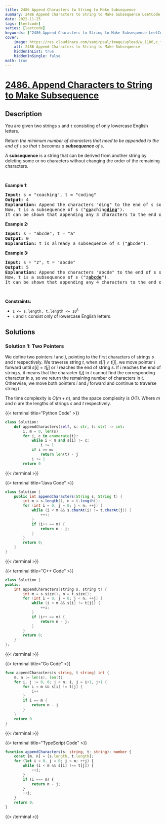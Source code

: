 ```yaml
---
title: 2486 Append Characters to String to Make Subsequence
summary: 2486 Append Characters to String to Make Subsequence LeetCode Solution Explained
date: 2022-11-25
tags: [leetcode]
series: [leetcode]
keywords: ["2486 Append Characters to String to Make Subsequence LeetCode Solution Explained in all languages", "2486 Append Characters to String to Make Subsequence", "LeetCode", "leetcode solution in Python3 C++ Java Go PHP Ruby Swift TypeScript Rust C# JavaScript C", "GeeksforGeeks", "InterviewBit", "Coding Ninjas", "HackerRank", "HackerEarth", "CodeChef", "TopCoder", "AlgoExpert", "freeCodeCamp", "Codeforces", "GitHub", "AtCoder", "Samir Paul"]
cover:
    image: https://res.cloudinary.com/samirpaul/image/upload/w_1100,c_fit,co_rgb:FFFFFF,l_text:Arial_75_bold:2486 Append Characters to String to Make Subsequence - Solution Explained/problem-solving.webp
    alt: 2486 Append Characters to String to Make Subsequence
    hiddenInList: true
    hiddenInSingle: false
math: true
---
```



# [2486. Append Characters to String to Make Subsequence](https://leetcode.com/problems/append-characters-to-string-to-make-subsequence)


## Description

<p>You are given two strings <code>s</code> and <code>t</code> consisting of only lowercase English letters.</p>

<p>Return <em>the minimum number of characters that need to be appended to the end of </em><code>s</code><em> so that </em><code>t</code><em> becomes a <strong>subsequence</strong> of </em><code>s</code>.</p>

<p>A <strong>subsequence</strong> is a string that can be derived from another string by deleting some or no characters without changing the order of the remaining characters.</p>

<p>&nbsp;</p>
<p><strong class="example">Example 1:</strong></p>

<pre>
<strong>Input:</strong> s = &quot;coaching&quot;, t = &quot;coding&quot;
<strong>Output:</strong> 4
<strong>Explanation:</strong> Append the characters &quot;ding&quot; to the end of s so that s = &quot;coachingding&quot;.
Now, t is a subsequence of s (&quot;<u><strong>co</strong></u>aching<u><strong>ding</strong></u>&quot;).
It can be shown that appending any 3 characters to the end of s will never make t a subsequence.
</pre>

<p><strong class="example">Example 2:</strong></p>

<pre>
<strong>Input:</strong> s = &quot;abcde&quot;, t = &quot;a&quot;
<strong>Output:</strong> 0
<strong>Explanation:</strong> t is already a subsequence of s (&quot;<u><strong>a</strong></u>bcde&quot;).
</pre>

<p><strong class="example">Example 3:</strong></p>

<pre>
<strong>Input:</strong> s = &quot;z&quot;, t = &quot;abcde&quot;
<strong>Output:</strong> 5
<strong>Explanation:</strong> Append the characters &quot;abcde&quot; to the end of s so that s = &quot;zabcde&quot;.
Now, t is a subsequence of s (&quot;z<u><strong>abcde</strong></u>&quot;).
It can be shown that appending any 4 characters to the end of s will never make t a subsequence.
</pre>

<p>&nbsp;</p>
<p><strong>Constraints:</strong></p>

<ul>
	<li><code>1 &lt;= s.length, t.length &lt;= 10<sup>5</sup></code></li>
	<li><code>s</code> and <code>t</code> consist only of lowercase English letters.</li>
</ul>

## Solutions

### Solution 1: Two Pointers

We define two pointers $i$ and $j$, pointing to the first characters of strings $s$ and $t$ respectively. We traverse string $t$, when $s[i] \neq t[j]$, we move pointer $i$ forward until $s[i] = t[j]$ or $i$ reaches the end of string $s$. If $i$ reaches the end of string $s$, it means that the character $t[j]$ in $t$ cannot find the corresponding character in $s$, so we return the remaining number of characters in $t$. Otherwise, we move both pointers $i$ and $j$ forward and continue to traverse string $t$.

The time complexity is $O(m + n)$, and the space complexity is $O(1)$. Where $m$ and $n$ are the lengths of strings $s$ and $t$ respectively.

<!-- tabs:start -->

{{< terminal title="Python Code" >}}
```python
class Solution:
    def appendCharacters(self, s: str, t: str) -> int:
        i, m = 0, len(s)
        for j, c in enumerate(t):
            while i < m and s[i] != c:
                i += 1
            if i == m:
                return len(t) - j
            i += 1
        return 0
```
{{< /terminal >}}

{{< terminal title="Java Code" >}}
```java
class Solution {
    public int appendCharacters(String s, String t) {
        int m = s.length(), n = t.length();
        for (int i = 0, j = 0; j < n; ++j) {
            while (i < m && s.charAt(i) != t.charAt(j)) {
                ++i;
            }
            if (i++ == m) {
                return n - j;
            }
        }
        return 0;
    }
}
```
{{< /terminal >}}

{{< terminal title="C++ Code" >}}
```cpp
class Solution {
public:
    int appendCharacters(string s, string t) {
        int m = s.size(), n = t.size();
        for (int i = 0, j = 0; j < n; ++j) {
            while (i < m && s[i] != t[j]) {
                ++i;
            }
            if (i++ == m) {
                return n - j;
            }
        }
        return 0;
    }
};
```
{{< /terminal >}}

{{< terminal title="Go Code" >}}
```go
func appendCharacters(s string, t string) int {
	m, n := len(s), len(t)
	for i, j := 0, 0; j < n; i, j = i+1, j+1 {
		for i < m && s[i] != t[j] {
			i++
		}
		if i == m {
			return n - j
		}
	}
	return 0
}
```
{{< /terminal >}}

{{< terminal title="TypeScript Code" >}}
```ts
function appendCharacters(s: string, t: string): number {
    const [m, n] = [s.length, t.length];
    for (let i = 0, j = 0; j < n; ++j) {
        while (i < m && s[i] !== t[j]) {
            ++i;
        }
        if (i === m) {
            return n - j;
        }
        ++i;
    }
    return 0;
}
```
{{< /terminal >}}

<!-- tabs:end -->

<!-- end -->
